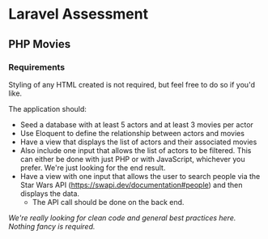 # Laravel Assessment

## PHP Movies

### Requirements
Styling of any HTML created is not required, but feel free to do so if you'd like.

The application should:

- Seed a database with at least 5 actors and at least 3 movies per actor
- Use Eloquent to define the relationship between actors and movies
- Have a view that displays the list of actors and their associated movies
- Also include one input that allows the list of actors to be filtered. This can either be done with just PHP or with JavaScript, whichever you prefer. We're just looking for the end result.
- Have a view with one input that allows the user to search people via the Star Wars API (https://swapi.dev/documentation#people) and then displays the data.
  - The API call should be done on the back end.

*We're really looking for clean code and general best practices here. Nothing fancy is required.*